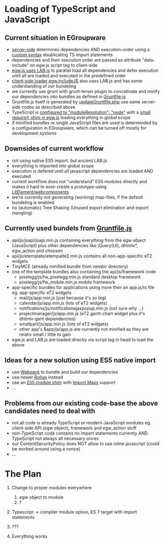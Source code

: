 # Loading of TypeScript and JavaScript

## Current situation in EGroupware
* [server-side](https://github.com/EGroupware/egroupware/blob/master/api/src/Framework/IncludeMgr.php) determines dependencies AND execution-order using a [custom syntax](https://github.com/EGroupware/egroupware/blob/master/calendar/js/app.ts#L13-L21) doublicating TS import statements
* dependencies and their execution order are passed as attribute "data-include" on egw.js script tag to client-side
* [egw.js uses LAB.js](https://github.com/EGroupware/egroupware/blob/master/api/js/jsapi/egw.js#L168-L169) to parallel load all dependencies and defer execution until all are loaded and executed in the predefined order
* [client-side loader egw.includeJS](https://github.com/EGroupware/egroupware/blob/master/api/js/jsapi/egw_files.js#L141-L150) also uses LAB.js and has some understanding of our bundeling
* we currently use grunt with grunt-terser plugin to concatinate and minify our dependencies into bundles as defined in [Gruntfile.js](https://github.com/EGroupware/egroupware/blob/master/Gruntfile.js)
* Gruntfile.js itself is generated by [updateGruntfile.php](https://github.com/EGroupware/egroupware/blob/master/updateGruntfile.php) use same server-side codes as described above
* TypeScript is [configured to "moduleResolution": "node"](https://github.com/EGroupware/egroupware/blob/master/tsconfig.json#L11) with a [small require() shim in egw.js](https://github.com/EGroupware/egroupware/blob/master/api/js/jsapi/egw.js#L462-L471) loading everything in global scope
* if minified bundles or single JavaScript files are used is determinded by a configuration in EGroupware, which can be turned off mostly for development systems

## Downsides of current workflow
* not using native ES5 import, but ancient LAB.js
* everything is imported into global scope
* execution is defered until all javascript dependencies are loaded AND executed
* current workflow does not "understand" ES5 modules directly and makes it hard to even create a prototype using [LitElement/webcomponents](https://github.com/EGroupware/lit/blob/main/README.md)
* we're currently not generating (working) map-files, if the default bundeling is enabled
* no (automatic) Tree Shaking (Unused export elimination and export mangling)

## Currently used bundels from [Gruntfile.js](https://github.com/EGroupware/egroupware/blob/master/Gruntfile.js)
* api/js/jsapi/jsapi.min.js containing everything from the egw object (JavaScript) plus other dependencies like jQuery(UI), dhtmlx*, egw_action and choosen
* api/js/etemplate/etempalte2.min.js contains all non-app-specific eT2 widgets
* TinyMCE (already minified bundle from vendor directory)
* one of the template bundles also containing the api/js/framework code
  * pixelegg/js/fw_pixelegg.min.js standard desktop framework
  * pixelegg/js/fw_mobile.min.js mobile framework
* app-specific bundles for applications using more then an app.js/ts file eg. app-specific eT2 widgets
  * mail/js/app.min.js (just because it's so big)
  * calendar/js/app.min.js (lots of eT2 widgets)
  * notifications/js/notificationajaxpopup.min.js (not sure why ...)
  * projectmanager/js/app.min.js (eT2 gantt-chart widget plus it's dhtmlx-gant dependencies)
  * smallpart/js/app.min.js (lots of eT2 widgets)
  * other app's $app/js/app.js are currently not minified as they are relativ small / little to gain
* egw.js and LAB.js are loaded directly via script tag in head to load the above

## Ideas for a new solution using ES5 native import
* use [Webpack](https://webpack.js.org/) to bundle and build our dependencies
* use newer [Rollup](https://rollupjs.org/guide/en/) instead
* use an [ES5 module shim](https://github.com/guybedford/es-module-shims) with [Import Maps](https://github.com/wicg/import-maps#the-basic-idea) support
* ...

## Problems from our existing code-base the above candidates need to deal with
* not all code is already TypeScript or modern JavaScript modules eg. client-side API (egw object), framework and egw_action stuff
* non-TypeScript code contains no import statements currently AND TypeScript not always all necessary onces
* our ContentSecurityPolicy does NOT allow to use inline javascript (could be worked around using a nonce)
* ...

# The Plan
1. Change to proper modules everywhere
    1. egw object to module
    2. ?

2. Typescript -> compiler module option, ES 7 target with import statements
3. ???
4. Everything works
